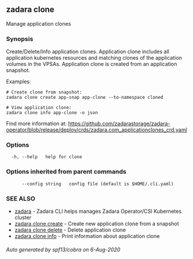## zadara clone

Manage application clones

### Synopsis

Create/Delete/Info application clones.
Application clone includes all application kubernetes resources and matching clones of the application volumes in the VPSAs.
Application clone is created from an application snapshot.

Examples:

	# Create clone from snapshot:
	zadara clone create app-snap app-clone --to-namespace cloned

	# View application clone:
	zadara clone info app-clone -o json

Find more information at: https://github.com/zadarastorage/zadara-operator/blob/release/deploy/crds/zadara.com_applicationclones_crd.yaml


### Options

```
  -h, --help   help for clone
```

### Options inherited from parent commands

```
      --config string   config file (default is $HOME/.cli.yaml)
```

### SEE ALSO

* [zadara](README.md)	 - Zadara CLI helps manages Zadara Operator/CSI Kubernetes cluster
* [zadara clone create](zadara_clone_create.md)	 - Create new application clone from a snapshot
* [zadara clone delete](zadara_clone_delete.md)	 - Delete application clone
* [zadara clone info](zadara_clone_info.md)	 - Print information about application clone

###### Auto generated by spf13/cobra on 6-Aug-2020
